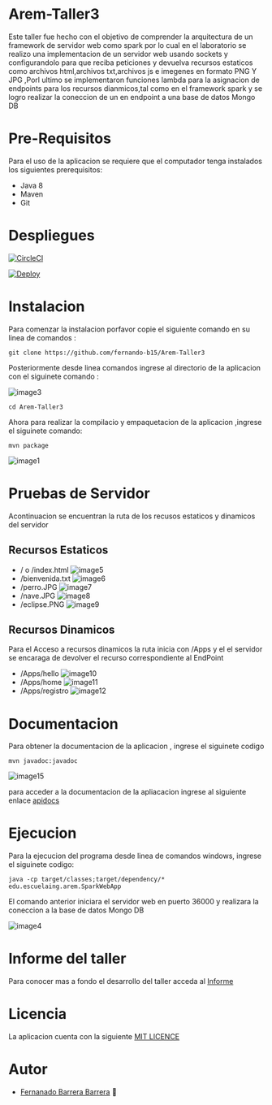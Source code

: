 # Arem-Taller3

Este taller fue hecho con el objetivo de comprender la arquitectura de un framework de servidor web como spark por lo cual en el laboratorio se realizo una implementacion de un servidor web usando sockets y configurandolo para que reciba peticiones y devuelva recursos estaticos como archivos html,archivos txt,archivos js e imegenes en formato PNG Y JPG ,Porl ultimo se implementaron funciones lambda para la asignacion de endpoints para los recursos dianmicos,tal como en el framework spark y se logro realizar la coneccion de un en endpoint a una base de datos Mongo DB


# Pre-Requisitos

Para el uso de la aplicacion se requiere que el computador tenga instalados los siguientes prerequisitos:

   * Java 8
   * Maven
   * Git
   
# Despliegues

[![CircleCI](https://circleci.com/gh/fernando-b15/Arem-Taller3.svg?style=svg&circle-token=6dbdf7146391b3d5921881925c34523e20092bef)](https://app.circleci.com/pipelines/github/fernando-b15/Arem-Taller3/1/workflows/afeafaa5-537b-4c3d-a117-cc2ae1505cf1)

[![Deploy](https://www.herokucdn.com/deploy/button.svg)](https://arem-taller3.herokuapp.com/)

# Instalacion

Para comenzar la instalacion porfavor copie el siguiente comando en su linea de comandos :

~~~
git clone https://github.com/fernando-b15/Arem-Taller3
~~~

Posteriormente desde linea comandos ingrese al directorio de la aplicacion con el siguinete comando :

![image3](https://github.com/fernando-b15/Arem-Taller3/blob/master/img/clone.PNG)

~~~
cd Arem-Taller3
~~~

Ahora para realizar la compilacio y empaquetacion de la aplicacion ,ingrese el siguinete comando:

~~~
mvn package
~~~

![image1](https://github.com/fernando-b15/Arem-Taller3/blob/master/img/package.PNG)

# Pruebas de Servidor

Acontinuacion se encuentran la ruta de los recusos estaticos y dinamicos del servidor

## Recursos Estaticos

  * / o /index.html
  ![image5](https://github.com/fernando-b15/Arem-Taller3/blob/master/img/estatico1.PNG)
  * /bienvenida.txt
  ![image6](https://github.com/fernando-b15/Arem-Taller3/blob/master/img/estatico2.PNG)
  * /perro.JPG
   ![image7](https://github.com/fernando-b15/Arem-Taller3/blob/master/img/estatico5.PNG)
  * /nave.JPG
   ![image8](https://github.com/fernando-b15/Arem-Taller3/blob/master/img/estatico3.PNG)
  * /eclipse.PNG
  ![image9](https://github.com/fernando-b15/Arem-Taller3/blob/master/img/estatico4.PNG)

## Recursos Dinamicos 
Para el Acceso  a recursos dinamicos la ruta inicia con /Apps y el el servidor se encaraga de devolver el recurso correspondiente al EndPoint
  * /Apps/hello
  ![image10](https://github.com/fernando-b15/Arem-Taller3/blob/master/img/dinamico1.PNG)
  * /Apps/home
  ![image11](https://github.com/fernando-b15/Arem-Taller3/blob/master/img/dinamico2.PNG)
  * /Apps/registro
   ![image12](https://github.com/fernando-b15/Arem-Taller3/blob/master/img/dinamico3.PNG)

# Documentacion

Para obtener la documentacion de la aplicacion , ingrese el siguinete codigo

~~~
mvn javadoc:javadoc
~~~

![image15](https://github.com/fernando-b15/Arem-Taller3/blob/master/img/javadoc.PNG)

para acceder a la documentacion de la apliacacion ingrese al siguiente enlace [apidocs](https://github.com/fernando-b15/Arem-Taller2/tree/master/apidocs) 

# Ejecucion

Para la ejecucion del programa desde linea de comandos windows, ingrese el siguinete codigo:

~~~
java -cp target/classes;target/dependency/* edu.escuelaing.arem.SparkWebApp
~~~

El comando anterior iniciara el servidor web en puerto 36000 y realizara la coneccion a la base de datos Mongo DB

![image4](https://github.com/fernando-b15/Arem-Taller3/blob/master/img/run.PNG)


# Informe del taller

Para conocer mas a fondo el desarrollo del taller acceda al [Informe](https://github.com/fernando-b15/Arem-Taller2/blob/master/Arem_Taller2.pdf)

# Licencia

La aplicacion cuenta con la siguiente [MIT LICENCE](https://github.com/fernando-b15/Arem-Taller3/blob/master/LICENSE) 

# Autor

   * [Fernanado Barrera Barrera](https://github.com/fernando-b15) :guitar:

